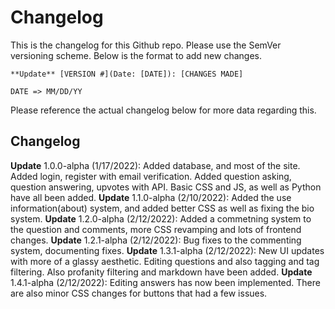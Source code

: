 # Changelog
This is the changelog for this Github repo. Please use the SemVer versioning scheme. Below is the format to add new changes.

`**Update** [VERSION #](Date: [DATE]): [CHANGES MADE]`

`DATE => MM/DD/YY`

Please reference the actual changelog below for more data regarding this.

## Changelog
**Update** 1.0.0-alpha (1/17/2022): Added database, and most of the site. Added login, register with email verification. Added question asking, question answering, upvotes with API. Basic CSS and JS, as well as Python have all been added.
**Update** 1.1.0-alpha (2/10/2022): Added the use information(about)
 system, and added better CSS as well as fixing the bio system.
**Update** 1.2.0-alpha (2/12/2022): Added a commetning system to the question and comments, more CSS revamping and lots of frontend changes.
**Update** 1.2.1-alpha (2/12/2022): Bug fixes to the commenting system, documenting fixes.
**Update** 1.3.1-alpha (2/12/2022): New UI updates with more of a glassy aesthetic. Editing questions and also tagging and tag filtering. Also profanity filtering and markdown have been added.
**Update** 1.4.1-alpha (2/12/2022): Editing answers has now been implemented. There are also minor CSS changes for buttons that had a few issues.